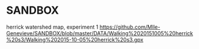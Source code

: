# SANDBOX
herrick watershed map, experiment 1
https://github.com/Mlle-Genevieve/SANDBOX/blob/master/DATA/Walking%2020151005%20herrick%20s3/Walking%202015-10-05%20herrick%20s3.gpx

